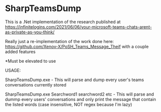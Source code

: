 # SharpTeamsDump
This is a .Net implementation of the research published at https://infinitelogins.com/2021/06/06/your-microsoft-teams-chats-arent-as-private-as-you-think/

Really just a re-implementation of the work done here: https://github.com/Xenov-X/PoSH_Teams_Message_Theif with a couple added features

*Must be elevated to use

USAGE:

SharpTeamsDump.exe - This will parse and dump every user's teams conversations currently stored

SharpTeamsDump.exe Searchword1 searchword2 etc - This will parse and dummp every users' conversations and only print the message that contain the listed words (case insensitive, NOT regex because I'm lazy)

